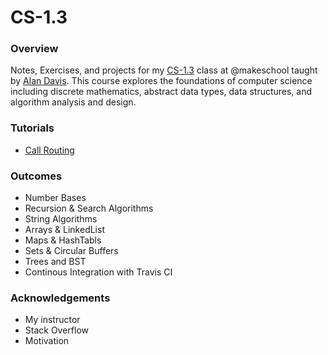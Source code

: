 # CS-1.3

### Overview
Notes, Exercises, and projects for my <a href="https://github.com/Make-School-Courses/CS-1.3-Core-Data-Structures">CS-1.3</a> class at @makeschool taught by <a href="https://github.com/neptunius">Alan Davis</a>. This course explores the foundations of computer science including discrete mathematics, abstract data types, data structures, and algorithm analysis and design.



### Tutorials

* <a href="">Call Routing</a>


### Outcomes
* Number Bases
* Recursion & Search Algorithms
* String Algorithms
* Arrays & LinkedList
* Maps & HashTabls
* Sets & Circular Buffers
* Trees and BST
* Continous Integration with Travis CI


### Acknowledgements

* My instructor 
* Stack Overflow
* Motivation

